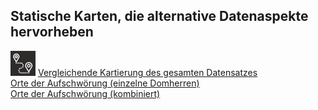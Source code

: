 <h2>Statische Karten, die alternative Datenaspekte hervorheben</h2>

<img src="./assets/map1.png" alt="drawing" width="40" style="padding=20px"/>
<a href="./Maps1_DE.html">Vergleichende Kartierung des gesamten Datensatzes</a><br>
<a href="./Maps2_DE.html">Orte der Aufschwörung (einzelne Domherren)</a><br>
<a href="./Maps3_DE.html">Orte der Aufschwörung (kombiniert)</a><br>
